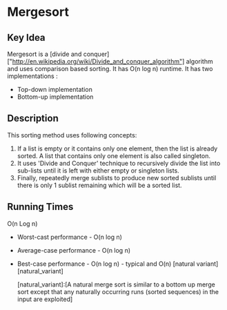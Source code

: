 Mergesort
=========

Key Idea
--------
Mergesort is a [divide and conquer]["http://en.wikipedia.org/wiki/Divide_and_conquer_algorithm"]
algorithm and uses comparison based sorting. It has O(n log n) runtime.
It has two implementations :
* Top-down implementation
* Bottom-up implementation


Description
-----------
This sorting method uses following concepts:
1. If a list is empty or it contains only one element, then the list is already
   sorted. A list that contains only one element is also called singleton.
2. It uses 'Divide and Conquer' technique to recursively divide the list into
   sub-lists until it is left with either empty or singleton lists.
3. Finally, repeatedly merge sublists to produce new sorted sublists until there is
   only 1 sublist remaining which will be a sorted list.

Running Times
-------------
O(n Log n)

* Worst-cast performance - O(n log n)
* Average-case performance - O(n log n)
* Best-case performance - O(n log n) - typical and O(n) [natural
  variant][natural_variant]

  [natural_variant]:[A natural merge sort is similar to a bottom up merge sort except
  that any naturally occurring runs (sorted sequences) in the input are exploited]
